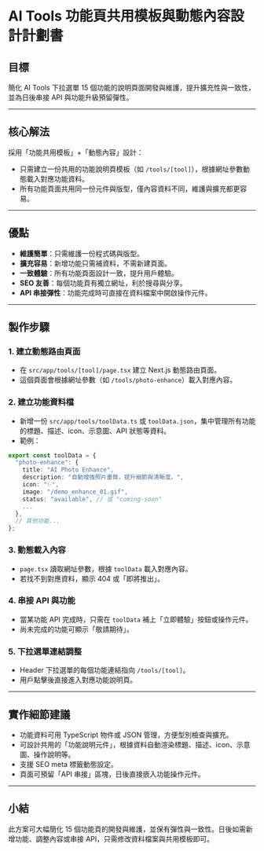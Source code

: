 # AI Tools 功能頁共用模板與動態內容設計計劃書

## 目標

簡化 AI Tools 下拉選單 15 個功能的說明頁面開發與維護，提升擴充性與一致性，並為日後串接 API 與功能升級預留彈性。

---

## 核心解法

採用「功能共用模板」+「動態內容」設計：
- 只需建立一份共用的功能說明頁模板（如 `/tools/[tool]`），根據網址參數動態載入對應功能資料。
- 所有功能頁面共用同一份元件與版型，僅內容資料不同，維護與擴充都更容易。

---

## 優點
- **維護簡單**：只需維護一份程式碼與版型。
- **擴充容易**：新增功能只需補資料，不需新建頁面。
- **一致體驗**：所有功能頁面設計一致，提升用戶體驗。
- **SEO 友善**：每個功能頁有獨立網址，利於搜尋與分享。
- **API 串接彈性**：功能完成時可直接在資料檔案中開啟操作元件。

---

## 製作步驟

### 1. 建立動態路由頁面
- 在 `src/app/tools/[tool]/page.tsx` 建立 Next.js 動態路由頁面。
- 這個頁面會根據網址參數（如 `/tools/photo-enhance`）載入對應內容。

### 2. 建立功能資料檔
- 新增一份 `src/app/tools/toolData.ts` 或 `toolData.json`，集中管理所有功能的標題、描述、icon、示意圖、API 狀態等資料。
- 範例：

```ts
export const toolData = {
  "photo-enhance": {
    title: "AI Photo Enhance",
    description: "自動增強照片畫質，提升細節與清晰度。",
    icon: "✨",
    image: "/demo_enhance_01.gif",
    status: "available", // 或 "coming-soon"
    ...
  },
  // 其他功能...
};
```

### 3. 動態載入內容
- `page.tsx` 讀取網址參數，根據 `toolData` 載入對應內容。
- 若找不到對應資料，顯示 404 或「即將推出」。

### 4. 串接 API 與功能
- 當某功能 API 完成時，只需在 `toolData` 補上「立即體驗」按鈕或操作元件。
- 尚未完成的功能可顯示「敬請期待」。

### 5. 下拉選單連結調整
- Header 下拉選單的每個功能連結指向 `/tools/[tool]`。
- 用戶點擊後直接進入對應功能說明頁。

---

## 實作細節建議
- 功能資料可用 TypeScript 物件或 JSON 管理，方便型別檢查與擴充。
- 可設計共用的「功能說明元件」，根據資料自動渲染標題、描述、icon、示意圖、操作說明等。
- 支援 SEO meta 標籤動態設定。
- 頁面可預留「API 串接」區塊，日後直接嵌入功能操作元件。

---

## 小結

此方案可大幅簡化 15 個功能頁的開發與維護，並保有彈性與一致性。日後如需新增功能、調整內容或串接 API，只需修改資料檔案與共用模板即可。 